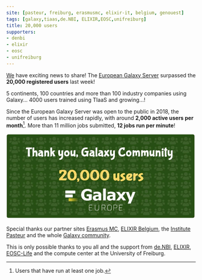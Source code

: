```yaml
---
site: [pasteur, freiburg, erasmusmc, elixir-it, belgium, genouest]
tags: [galaxy,tiaas,de.NBI, ELIXIR,EOSC,unifreiburg]
title: 20,000 users
supporters:
- denbi
- elixir
- eosc
- unifreiburg
---
```


[We](/people) have exciting news to share! The [European Galaxy Server](www.usegalaxy.eu) surpassed the **20,000 registered users** last week! 

5 continents, 100 countries and more than 100 industry companies using Galaxy... 4000 users trained using TIaaS and growing...!

Since the European Galaxy Server was open to the public in 2018, the number of users has increased rapidly, with around **2,000 active users per month**[^footnote]. More than 11 million jobs submitted, **12 jobs run per minute**!

![Thank you](/assets/media/2020-10-21-thankyou_20000users.jpg)


Special thanks our partner sites [Erasmus MC](https://galaxyproject.eu/erasmusmc/), [ELIXIR Belgium](https://galaxyproject.eu/vib/), the [Institute Pasteur](https://galaxyproject.eu/pasteur/) and the whole [Galaxy community](https://galaxyproject.org/community/).

This is only possible thanks to you all and the support from [de.NBI](https://www.denbi.de/), [ELIXIR](http://elixir-europe.org/), [EOSC-Life](https://www.eosc-portal.eu/eosc-life) and the compute center at the University of Freiburg.

[^footnote]: Users that have run at least one job.
